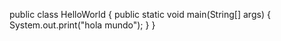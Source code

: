 public class HelloWorld {
	public static void main(String[] args) {
		System.out.print("hola mundo");
	}
}